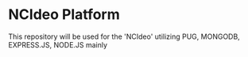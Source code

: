 # NCIdeo Platform

This repository will be used for the 'NCIdeo' utilizing PUG, MONGODB, EXPRESS.JS, NODE.JS mainly
